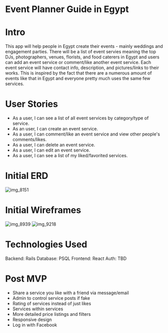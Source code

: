 # Event Planner Guide in Egypt

# Intro
This app will help people in Egypt create their events - mainly weddings and engagement parties. There will be a list of event servies meaning the top DJs, photographers, venues, florists, and food caterers in Egypt and users can add an event service or comment/like another event service. Each event service will have contact info, description, and pictures/links to their works. This is inspired by the fact that there are a numerous amount of events like that in Egypt and everyone pretty much uses the same few services.

# User Stories
- As a user, I can see a list of all event services by category/type of service.
- As an user, I can create an event service.
- As a user, I can comment/like an event service and view other people's comments/likes.
- As a user, I can delete an event service.
- As a user, I can edit an event service.
- As a user, I can see a list of my liked/favorited services.

# Initial ERD
![img_8151](https://media.git.generalassemb.ly/user/14908/files/d663c23e-b02a-11e8-8ace-a693aa95ec07)

# Initial Wireframes
![img_8939](https://media.git.generalassemb.ly/user/14908/files/ddef5626-b02a-11e8-9bfb-4c91b8dae440)
![img_9218](https://media.git.generalassemb.ly/user/14908/files/deca52d0-b02a-11e8-968b-047756769240)

# Technologies Used
Backend: Rails
Database: PSQL
Frontend: React
Auth: TBD

# Post MVP
- Share a service you like with a friend via message/email
- Admin to control service posts if fake
- Rating of services instead of just likes
- Services within services
- More detailed price listings and filters
- Responsive design 
- Log in with Facebook
